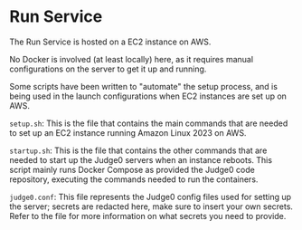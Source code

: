 # Run Service

The Run Service is hosted on a EC2 instance on AWS.

No Docker is involved (at least locally) here, as it requires manual configurations on the server to get it up and running.

Some scripts have been written to "automate" the setup process, and is being used in the launch configurations when EC2 instances are set up on AWS.

`setup.sh`: This is the file that contains the main commands that are needed to set up an EC2 instance running Amazon Linux 2023 on AWS.

`startup.sh`: This is the file that contains the other commands that are needed to start up the Judge0 servers when an instance reboots. This script mainly runs Docker Compose as provided the Judge0 code repository, executing the commands needed to run the containers.

`judge0.conf`: This file represents the Judge0 config files used for setting up the server; secrets are redacted here, make sure to insert your own secrets. Refer to the file for more information on what secrets you need to provide.
